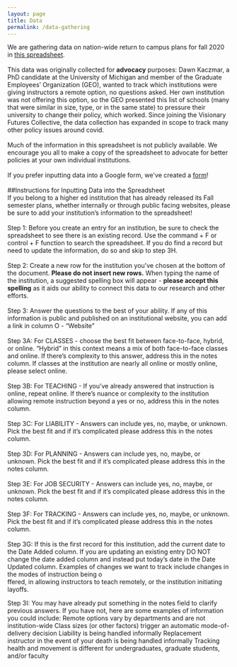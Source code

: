 ```yaml
---
layout: page
title: Data
permalink: /data-gathering
---
```

We are gathering data on nation-wide return to campus plans for fall 2020 in [this spreadsheet](https://docs.google.com/spreadsheets/d/1QT9K9gqxfdKA5G4xuKsL5EgrNQF5darG3WLiomixoVE/edit#gid=1727698265).<br />
<br />
This data was originally collected for **advocacy** purposes: Dawn Kaczmar, a PhD candidate at the University of Michigan and member of the Graduate Employees’ Organization (GEO), wanted to track which institutions were giving instructors a remote option, no questions asked. Her own institution was not offering this option, so the GEO presented this list of schools (many that were similar in size, type, or in the same state) to pressure their university to change their policy, which worked. Since joining the Visionary Futures Collective, the data collection has expanded in scope to track many other policy issues around covid.<br />
<br />
Much of the information in this spreadsheet is not publicly available. We encourage you all to make a copy of the spreadsheet to advocate for better policies at your own individual institutions.<br /> 
<br />
If you prefer inputting data into a Google form, we've created a [form]()!<br />
<br />
##Instructions for Inputting Data into the Spreadsheet
<br />
If you belong to a higher ed institution that has already released its Fall semester plans, whether internally or through public facing websites, please be sure to add your institution’s information to the spreadsheet!<br />
<br />
Step 1: Before you create an entry for an institution, be sure to check the spreadsheet to see there is an existing record. Use the command + F or control + F function to search the spreadsheet. If you do find a record but need to update the information, do so and skip to step 3H.<br />
<br />
Step 2: Create a new row for the institution you've chosen at the bottom of the document. **Please do not insert new rows.** When typing the name of the institution, a suggested spelling box will appear - **please accept this spelling** as it aids our ability to connect this data to our research and other efforts.<br />
<br />
Step 3: Answer the questions to the best of your ability. If any of this information is public and published on an institutional website, you can add a link in column O - “Website”<br />
<br />
Step 3A: For CLASSES - choose the best fit  between face-to-face, hybrid, or online. “Hybrid” in this context means a mix of both face-to-face classes and online. If there’s complexity to this answer, address this in the notes column. If classes at the institution are nearly all online or mostly online, please select online.<br />
<br />
Step 3B: For TEACHING - If you’ve already answered that instruction is online, repeat online. If there’s nuance or complexity to the institution allowing remote instruction beyond a yes or no, address this in the notes column.<br />
<br />
Step 3C: For LIABILITY - Answers can include yes, no, maybe, or unknown. Pick the best fit and if it’s complicated please address this in the notes column.<br />
<br />
Step 3D: For PLANNING - Answers can include yes, no, maybe, or unknown. Pick the best fit and if it’s complicated please address this in the notes column.<br />
<br />
Step 3E: For JOB SECURITY - Answers can include yes, no, maybe, or unknown. Pick the best fit and if it’s complicated please address this in the notes column.<br />
<br />
Step 3F: For TRACKING -  Answers can include yes, no, maybe, or unknown. Pick the best fit and if it’s complicated please address this in the notes column.<br />
<br />
Step 3G: If this is the first record for this institution, add the current date to the Date Added column. If you are updating an existing entry DO NOT change the date added column and instead put today’s date in the Date Updated column. Examples of changes we want to track include changes in the modes of instruction being o<br />ffered, in allowing instructors to teach remotely, or the institution initiating layoffs.<br />

Step 3I: You may have already put something in the notes field to clarify previous answers. If you have not, here are some examples of information you could include: 
Remote options vary by departments and are not institution-wide
Class sizes (or other factors) trigger an automatic mode-of-delivery decision
Liability is being handled informally
Replacement instructor in the event of your death is being handled informally
Tracking health and movement is different for undergraduates, graduate students, and/or faculty

